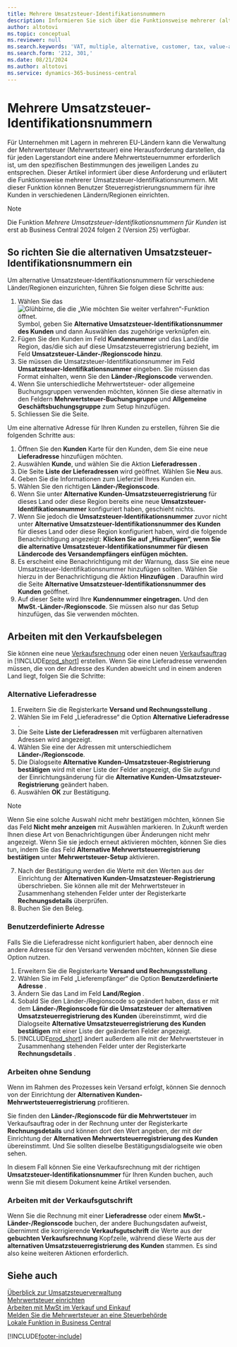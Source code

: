 ```yaml
---
title: Mehrere Umsatzsteuer-Identifikationsnummern
description: Informieren Sie sich über die Funktionsweise mehrerer (alternativer) Umsatzsteuer-Identifikationsnummern.
author: altotovi
ms.topic: conceptual
ms.reviewer: null
ms.search.keywords: 'VAT, multiple, alternative, customer, tax, value-added tax'
ms.search.form: '212, 301,'
ms.date: 08/21/2024
ms.author: altotovi
ms.service: dynamics-365-business-central
---
```


# <a name="multiple-vat-registration-numbers"></a>Mehrere Umsatzsteuer-Identifikationsnummern

Für Unternehmen mit Lagern in mehreren EU-Ländern kann die Verwaltung der Mehrwertsteuer (Mehrwertsteuer) eine Herausforderung darstellen, da für jeden Lagerstandort eine andere Mehrwertsteuernummer erforderlich ist, um den spezifischen Bestimmungen des jeweiligen Landes zu entsprechen. Dieser Artikel informiert über diese Anforderung und erläutert die Funktionsweise mehrerer Umsatzsteuer-Identifikationsnummern. Mit dieser Funktion können Benutzer Steuerregistrierungsnummern für ihre Kunden in verschiedenen Ländern/Regionen einrichten.  

> [!NOTE]
> Die Funktion  *Mehrere Umsatzsteuer-Identifikationsnummern für Kunden*  ist erst ab Business Central 2024 folgen 2 (Version 25) verfügbar.

## <a name="how-to-set-up-the-alternative-vat-registration-numbers"></a>So richten Sie die alternativen Umsatzsteuer-Identifikationsnummern ein

Um alternative Umsatzsteuer-Identifikationsnummern für verschiedene Länder/Regionen einzurichten, führen Sie folgen diese Schritte aus: 

1. Wählen Sie das ![Glühbirne, die die „Wie möchten Sie weiter verfahren“-Funktion öffnet.](media/ui-search/search_small.png "Wie möchten Sie weiter verfahren?") Symbol, geben Sie  **Alternative Umsatzsteuer-Identifikationsnummer des Kunden** und dann Auswählen das zugehörige verknüpfen ein. 
2. Fügen Sie den Kunden im Feld  **Kundennummer**  und das Land/die Region, das/die sich auf diese Umsatzsteuerregistrierung bezieht, im Feld  **Umsatzsteuer-Länder-/Regionscode hinzu**.  
3. Sie müssen die Umsatzsteuer-Identifikationsnummer im Feld  **Umsatzsteuer-Identifikationsnummer**  eingeben. Sie müssen das Format einhalten, wenn Sie den  **Länder-/Regionscode** verwenden. 
4. Wenn Sie unterschiedliche Mehrwertsteuer- oder allgemeine Buchungsgruppen verwenden möchten, können Sie diese alternativ in den Feldern  **Mehrwertsteuer-Buchungsgruppe**  und  **Allgemeine Geschäftsbuchungsgruppe**  zum Setup hinzufügen. 
5. Schliessen Sie die Seite.   

Um eine alternative Adresse für Ihren Kunden zu erstellen, führen Sie die folgenden Schritte aus:  

1. Öffnen Sie den  **Kunden** Karte für den Kunden, dem Sie eine neue  **Lieferadresse** hinzufügen möchten. 
2. Auswählen **Kunde**, und wählen Sie die Aktion  **Lieferadressen** .   
3. Die Seite  **Liste der Lieferadressen**  wird geöffnet. Wählen Sie  **Neu** aus. 
4. Geben Sie die Informationen zum Lieferziel Ihres Kunden ein.  
5. Wählen Sie den richtigen  **Länder-/Regionscode**.   
6. Wenn Sie unter  **Alternative Kunden-Umsatzsteuerregistrierung** für dieses Land oder diese Region bereits eine neue  **Umsatzsteuer-Identifikationsnummer** konfiguriert haben, geschieht nichts. 
7. Wenn Sie jedoch die  **Umsatzsteuer-Identifikationsnummer** zuvor nicht unter  **Alternative Umsatzsteuer-Identifikationsnummer des Kunden** für dieses Land oder diese Region konfiguriert haben, wird die folgende Benachrichtigung angezeigt:  **Klicken Sie auf „Hinzufügen“, wenn Sie die alternative Umsatzsteuer-Identifikationsnummer für diesen Ländercode des Versandempfängers einfügen möchten.** 
8. Es erscheint eine Benachrichtigung mit der Warnung, dass Sie eine neue Umsatzsteuer-Identifikationsnummer hinzufügen sollten. Wählen Sie hierzu in der Benachrichtigung die Aktion  **Hinzufügen** . Daraufhin wird die Seite  **Alternative Umsatzsteuer-Identifikationsnummer des Kunden**  geöffnet. 
9. Auf dieser Seite wird Ihre  **Kundennummer eingetragen.** Und den  **MwSt.-Länder-/Regionscode**. Sie müssen also nur das Setup hinzufügen, das Sie verwenden möchten. 

## <a name="work-with-the-sales-documents"></a>Arbeiten mit den Verkaufsbelegen

Sie können eine neue  [Verkaufsrechnung](sales-how-invoice-sales.md) oder einen neuen  [Verkaufsauftrag](sales-how-sell-products.md) in [!INCLUDE[prod_short](includes/prod_short.md)] erstellen. Wenn Sie eine Lieferadresse verwenden müssen, die von der Adresse des Kunden abweicht und in einem anderen Land liegt, folgen Sie die Schritte:  

### <a name="alternate-shipping-address"></a>Alternative Lieferadresse

1. Erweitern Sie die Registerkarte  **Versand und Rechnungsstellung** .   
2. Wählen Sie im Feld „Lieferadresse“ die Option  **Alternative Lieferadresse** . 
3. Die Seite  **Liste der Lieferadressen**  mit verfügbaren alternativen Adressen wird angezeigt. 
4. Wählen Sie eine der Adressen mit unterschiedlichem  **Länder-/Regionscode**. 
5. Die Dialogseite  **Alternative Kunden-Umsatzsteuer-Registrierung bestätigen**  wird mit einer Liste der Felder angezeigt, die Sie aufgrund der Einrichtungsänderung für die  **Alternative Kunden-Umsatzsteuer-Registrierung**  geändert haben. 
6. Auswählen **OK** zur Bestätigung.   

> [!NOTE]
> Wenn Sie eine solche Auswahl nicht mehr bestätigen möchten, können Sie das Feld  **Nicht mehr anzeigen**  mit Auswählen markieren. In Zukunft werden Ihnen diese Art von Benachrichtigungen über Änderungen nicht mehr angezeigt. Wenn Sie sie jedoch erneut aktivieren möchten, können Sie dies tun, indem Sie das Feld  **Alternative Mehrwertsteuerregistrierung bestätigen**  unter  **Mehrwertsteuer-Setup** aktivieren.  
   
7. Nach der Bestätigung werden die Werte mit den Werten aus der Einrichtung der  **Alternativen Kunden-Umsatzsteuer-Registrierung**  überschrieben. Sie können alle mit der Mehrwertsteuer in Zusammenhang stehenden Felder unter der Registerkarte  **Rechnungsdetails**  überprüfen.  
8. Buchen Sie den Beleg.  

### <a name="custom-address"></a>Benutzerdefinierte Adresse

Falls Sie die Lieferadresse nicht konfiguriert haben, aber dennoch eine andere Adresse für den Versand verwenden möchten, können Sie diese Option nutzen.  

1. Erweitern Sie die Registerkarte  **Versand und Rechnungsstellung** .   
2. Wählen Sie im Feld „Lieferempfänger“ die Option  **Benutzerdefinierte Adresse** .  
3. Ändern Sie das Land im Feld  **Land/Region** .  
4. Sobald Sie den Länder-/Regionscode so geändert haben, dass er mit dem  **Länder-/Regionscode für die Umsatzsteuer**  der  **alternativen Umsatzsteuerregistrierung des Kunden** übereinstimmt, wird die Dialogseite  **Alternative Umsatzsteuerregistrierung des Kunden bestätigen**  mit einer Liste der geänderten Felder angezeigt. 
5. [!INCLUDE[prod_short](includes/prod_short.md)] ändert außerdem alle mit der Mehrwertsteuer in Zusammenhang stehenden Felder unter der Registerkarte  **Rechnungsdetails** .  

### <a name="work-with-no-shipment"></a>Arbeiten ohne Sendung

Wenn im Rahmen des Prozesses kein Versand erfolgt, können Sie dennoch von der Einrichtung der  **Alternativen Kunden-Mehrwertsteuerregistrierung**  profitieren.

Sie finden den  **Länder-/Regionscode für die Mehrwertsteuer**  im Verkaufsauftrag oder in der Rechnung unter der Registerkarte  **Rechnungsdetails**  und können dort den Wert angeben, der mit der Einrichtung der  **Alternativen Mehrwertsteuerregistrierung des Kunden**  übereinstimmt. Und Sie sollten dieselbe Bestätigungsdialogseite wie oben sehen. 

In diesem Fall können Sie eine Verkaufsrechnung mit der richtigen  **Umsatzsteuer-Identifikationsnummer**  für Ihren Kunden buchen, auch wenn Sie mit diesem Dokument keine Artikel versenden. 

### <a name="work-with-the-sales-credit-memo"></a>Arbeiten mit der Verkaufsgutschrift

Wenn Sie die Rechnung mit einer  **Lieferadresse** oder einem  **MwSt.-Länder-/Regionscode**  buchen, der andere Buchungsdaten aufweist, übernimmt die korrigierende  **Verkaufsgutschrift** die Werte aus der  **gebuchten Verkaufsrechnung** Kopfzeile, während diese Werte aus der  **alternativen Umsatzsteuerregistrierung des Kunden** stammen. Es sind also keine weiteren Aktionen erforderlich. 

## <a name="see-also"></a>Siehe auch

[Überblick zur Umsatzsteuerverwaltung](finance-manage-vat.md)    
[Mehrwertsteuer einrichten](finance-setup-vat.md)    
[Arbeiten mit MwSt im Verkauf und Einkauf](finance-work-with-vat.md)    
[Melden Sie die Mehrwertsteuer an eine Steuerbehörde](finance-how-report-vat.md)    
[Lokale Funktion in Business Central](about-localization.md)    


[!INCLUDE[footer-include](includes/footer-banner.md)]
